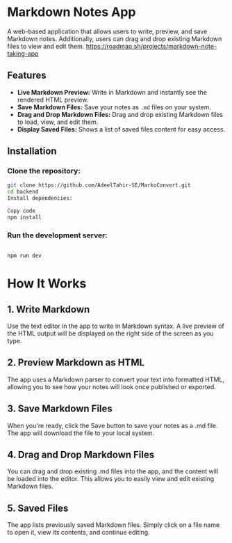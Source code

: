 # Markdown Notes App

A web-based application that allows users to write, preview, and save Markdown notes. Additionally, users can drag and drop existing Markdown files to view and edit them.
https://roadmap.sh/projects/markdown-note-taking-app
## Features

- **Live Markdown Preview:** Write in Markdown and instantly see the rendered HTML preview.
- **Save Markdown Files:** Save your notes as `.md` files on your system.
- **Drag and Drop Markdown Files:** Drag and drop existing Markdown files to load, view, and edit them.
- **Display Saved Files:** Shows a list of saved  files content for easy access.

## Installation

### Clone the repository:

   ```bash
   git clone https://github.com/AdeelTahir-SE/MarkoConvert.git
   cd backend
Install dependencies:
```

```bash
Copy code
npm install
```

### Run the development server:

``` bash

npm run dev

```
# How It Works
## 1. Write Markdown
Use the text editor in the app to write in Markdown syntax. A live preview of the HTML output will be displayed on the right side of the screen as you type.

## 2. Preview Markdown as HTML
The app uses a Markdown parser to convert your text into formatted HTML, allowing you to see how your notes will look once published or exported.

## 3. Save Markdown Files
When you're ready, click the Save button to save your notes as a .md file. The app will download the file to your local system.

## 4. Drag and Drop Markdown Files
You can drag and drop existing .md files into the app, and the content will be loaded into the editor. This allows you to easily view and edit existing Markdown files.

## 5.   Saved Files
The app lists previously saved Markdown files. Simply click on a file name to open it, view its contents, and continue editing.

